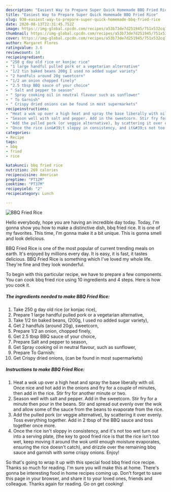 ```yaml
---
description: "Easiest Way to Prepare Super Quick Homemade BBQ Fried Rice"
title: "Easiest Way to Prepare Super Quick Homemade BBQ Fried Rice"
slug: 930-easiest-way-to-prepare-super-quick-homemade-bbq-fried-rice
date: 2020-08-13T22:31:45.752Z
image: https://img-global.cpcdn.com/recipes/a53b73de7d251945/751x532cq70/bbq-fried-rice-recipe-main-photo.jpg
thumbnail: https://img-global.cpcdn.com/recipes/a53b73de7d251945/751x532cq70/bbq-fried-rice-recipe-main-photo.jpg
cover: https://img-global.cpcdn.com/recipes/a53b73de7d251945/751x532cq70/bbq-fried-rice-recipe-main-photo.jpg
author: Margaret Flores
ratingvalue: 3.6
reviewcount: 14
recipeingredient:
- "250 g day old rice or konjac rice"
- "1 large handful pulled pork or a vegetarian alternative"
- "1/2 tin baked beans 200g I used no added sugar variety"
- "2 handfuls around 20g sweetcorn"
- "1/2 an onion chopped finely"
- "2.5 tbsp BBQ sauce of your choice"
- " Salt and pepper to season"
- " Spray cooking oil in neutral flavour such as sunflower"
- " To Garnish"
- " Crispy dried onions can be found in most supermarkets"
recipeinstructions:
- "Heat a wok up over a high heat and spray the base liberally with oil. Once nice and hot add in the onions and fry for a couple of minutes, then add in the rice. Stir fry for another minute or two."
- "Season well with salt and pepper. Add in the sweetcorn. Stir fry for a minute then pour in the beans. Stir and spread out evenly over the wok and allow some of the sauce from the beans to evaporate from the rice."
- "Add the pulled pork (or veggie alternative), by scattering it over evenly. Toss everything together. Add in 2 tbsp of the BBQ sauce and toss together once more."
- "Once the rice isn&#39;t sloppy in consistency, and it&#39;s not too wet turn out into a serving plate, (the key to good fried rice is that the rice isn&#39;t too wet, keep moving it around the wok until enough moisture evaporates, ensuring the rice doesn&#39;t catch), and drizzle over the remaining bbq sauce and garnish with some crispy onions. Enjoy!"
categories:
- Recipe
tags:
- bbq
- fried
- rice

katakunci: bbq fried rice 
nutrition: 269 calories
recipecuisine: American
preptime: "PT12M"
cooktime: "PT37M"
recipeyield: "2"
recipecategory: Lunch

---
```



![BBQ Fried Rice](https://img-global.cpcdn.com/recipes/a53b73de7d251945/751x532cq70/bbq-fried-rice-recipe-main-photo.jpg)

Hello everybody, hope you are having an incredible day today. Today, I'm gonna show you how to make a distinctive dish, bbq fried rice. It is one of my favorites. This time, I'm gonna make it a bit unique. This is gonna smell and look delicious.

BBQ Fried Rice is one of the most popular of current trending meals on earth. It's enjoyed by millions every day. It is easy, it is fast, it tastes delicious. BBQ Fried Rice is something which I've loved my whole life. They're fine and they look wonderful.




To begin with this particular recipe, we have to prepare a few components. You can cook bbq fried rice using 10 ingredients and 4 steps. Here is how you cook it.

<!--inarticleads1-->

##### The ingredients needed to make BBQ Fried Rice:

1. Take 250 g day old rice (or konjac rice),
1. Prepare 1 large handful pulled pork or a vegetarian alternative,
1. Take 1/2 tin baked beans, (200g, I used no added sugar variety),
1. Get 2 handfuls (around 20g), sweetcorn,
1. Prepare 1/2 an onion, chopped finely,
1. Get 2.5 tbsp BBQ sauce of your choice,
1. Prepare  Salt and pepper to season,
1. Get  Spray cooking oil in neutral flavour, such as sunflower,
1. Prepare  To Garnish:
1. Get  Crispy dried onions, (can be found in most supermarkets)




<!--inarticleads2-->

##### Instructions to make BBQ Fried Rice:

1. Heat a wok up over a high heat and spray the base liberally with oil. Once nice and hot add in the onions and fry for a couple of minutes, then add in the rice. Stir fry for another minute or two.
1. Season well with salt and pepper. Add in the sweetcorn. Stir fry for a minute then pour in the beans. Stir and spread out evenly over the wok and allow some of the sauce from the beans to evaporate from the rice.
1. Add the pulled pork (or veggie alternative), by scattering it over evenly. Toss everything together. Add in 2 tbsp of the BBQ sauce and toss together once more.
1. Once the rice isn&#39;t sloppy in consistency, and it&#39;s not too wet turn out into a serving plate, (the key to good fried rice is that the rice isn&#39;t too wet, keep moving it around the wok until enough moisture evaporates, ensuring the rice doesn&#39;t catch), and drizzle over the remaining bbq sauce and garnish with some crispy onions. Enjoy!




So that's going to wrap it up with this special food bbq fried rice recipe. Thanks so much for reading. I'm sure you will make this at home. There's gonna be interesting food in home recipes coming up. Don't forget to save this page in your browser, and share it to your loved ones, friends and colleague. Thanks again for reading. Go on get cooking!
